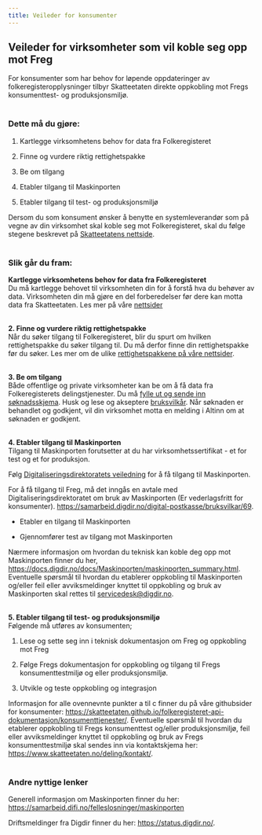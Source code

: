 ```yaml
---
title: Veileder for konsumenter
---
```


## Veileder for virksomheter som vil koble seg opp mot Freg

For konsumenter som har behov for løpende oppdateringer av folkeregisteropplysninger tilbyr Skatteetaten direkte oppkobling mot Fregs konsumenttest- og produksjonsmiljø.<br/><br/> 

 ### Dette må du gjøre:

1.	Kartlegge virksomhetens behov for data fra Folkeregisteret

2.	Finne og vurdere riktig rettighetspakke

2.	Be om tilgang

4.	Etabler tilgang til Maskinporten 

5.	Etabler tilgang til test- og produksjonsmiljø

Dersom du som konsument ønsker å benytte en systemleverandør som på vegne av din virksomhet skal koble seg mot Folkeregisteret, skal du følge stegene beskrevet på [Skatteetatens nettside](https://www.skatteetaten.no/deling/folkeregisteret/intro/). 
<br/><br/>

### Slik går du fram:

<b> Kartlegge virksomhetens behov for data fra Folkeregisteret </b>  
Du må kartlegge behovet til virksomheten din for å forstå hva du behøver av data. Virksomheten din må gjøre en del forberedelser før dere kan motta data fra Skatteetaten. Les mer på våre [nettsider](https://www.skatteetaten.no/deling/folkeregisteret/intro/kartlegg/) <br/><br/>

<b> 2. Finne og vurdere riktig rettighetspakke </b><br>
Når du søker tilgang til Folkeregisteret, blir du spurt om hvilken rettighetspakke du søker tilgang til. Du må derfor finne din rettighetspakke før du søker. 
Les mer om de ulike [rettighetspakkene på våre nettsider](https://www.skatteetaten.no/deling/folkeregisteret/intro/finne-data/).
<br/><br/>

<b> 3. Be om tilgang </b><br>
Både offentlige og private virksomheter kan be om å få data fra Folkeregisterets delingstjenester. Du må [fylle ut og sende inn søknadsskjema](https://www.altinn.no/skjemaoversikt/skatteetaten/soknad-om-tilgang-til-folkeregisteropplysninger/). Husk og lese og akseptere [bruksvilkår](https://www.skatteetaten.no/person/folkeregister/om/modernisering/bruksvilkar/).
Når søknaden er behandlet og godkjent, vil din virksomhet motta en melding i Altinn om at søknaden er godkjent. <br/><br/>

<b> 4. Etabler tilgang til Maskinporten </b><br>
Tilgang til Maskinporten forutsetter at du har virksomhetssertifikat - et for test og et for produksjon.

Følg [Digitaliseringsdirektoratets veiledning](https://samarbeid.digdir.no/maskinporten/ta-i-bruk-maskinporten/97) for å få tilgang til Maskinporten.

For å få tilgang til Freg, må det inngås en avtale med Digitaliseringsdirektoratet om bruk av Maskinporten (Er vederlagsfritt for konsumenter). https://samarbeid.digdir.no/digital-postkasse/bruksvilkar/69. 

*	Etabler en tilgang til Maskinporten

*	Gjennomfører test av tilgang mot Maskinporten

Nærmere informasjon om hvordan du teknisk kan koble deg opp mot Maskinporten finner du her, https://docs.digdir.no/docs/Maskinporten/maskinporten_summary.html. Eventuelle spørsmål til hvordan du etablerer oppkobling til Maskinporten og/eller feil eller avviksmeldinger knyttet til oppkobling og bruk av Maskinporten skal rettes til servicedesk@digdir.no. <br/><br/>

<b> 5. Etabler tilgang til test- og produksjonsmiljø</b><br>
Følgende må utføres av konsumenten;

1.	Lese og sette seg inn i teknisk dokumentasjon om Freg og oppkobling mot Freg

2.	Følge Fregs dokumentasjon for oppkobling og tilgang til Fregs konsumenttestmiljø og eller produksjonsmiljø.

3.	Utvikle og teste oppkobling og integrasjon

Informasjon for alle ovennevnte punkter a til c finner du på våre githubsider for konsumenter: https://skatteetaten.github.io/folkeregisteret-api-dokumentasjon/konsumenttjenester/. Eventuelle spørsmål til hvordan du etablerer oppkobling til Fregs konsumenttest og/eller produksjonsmiljø, feil eller avviksmeldinger knyttet til oppkobling og bruk av Fregs konsumenttestmiljø skal sendes inn via kontaktskjema her: https://www.skatteetaten.no/deling/kontakt/. <br/><br/>

### Andre nyttige lenker

Generell informasjon om Maskinporten finner du her: https://samarbeid.difi.no/felleslosninger/maskinporten

Driftsmeldinger fra Digdir finner du her: https://status.digdir.no/.

